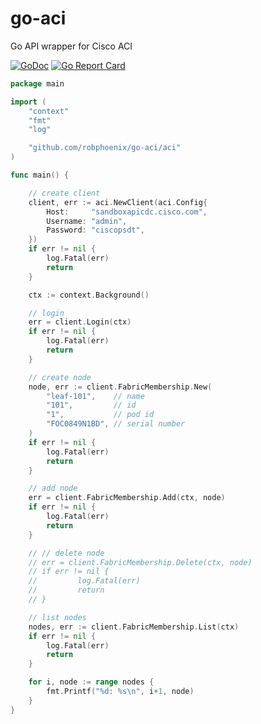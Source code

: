 # go-aci
Go API wrapper for Cisco ACI

[![GoDoc](https://godoc.org/github.com/robphoenix/go-aci/aci?status.svg)](http://godoc.org/github.com/robphoenix/go-aci/aci)
[![Go Report Card](https://goreportcard.com/badge/github.com/robphoenix/go-aci)](https://goreportcard.com/report/github.com/robphoenix/go-aci)

```go
package main

import (
	"context"
	"fmt"
	"log"

	"github.com/robphoenix/go-aci/aci"
)

func main() {

	// create client
	client, err := aci.NewClient(aci.Config{
		Host:     "sandboxapicdc.cisco.com",
		Username: "admin",
		Password: "ciscopsdt",
	})
	if err != nil {
		log.Fatal(err)
		return
	}

	ctx := context.Background()

	// login
	err = client.Login(ctx)
	if err != nil {
		log.Fatal(err)
		return
	}

	// create node
	node, err := client.FabricMembership.New(
		"leaf-101",    // name
		"101",         // id
		"1",           // pod id
		"FOC0849N1BD", // serial number
	)
	if err != nil {
		log.Fatal(err)
		return
	}

	// add node
	err = client.FabricMembership.Add(ctx, node)
	if err != nil {
		log.Fatal(err)
		return
	}

	// // delete node
	// err = client.FabricMembership.Delete(ctx, node)
	// if err != nil {
	//         log.Fatal(err)
	//         return
	// }

	// list nodes
	nodes, err := client.FabricMembership.List(ctx)
	if err != nil {
		log.Fatal(err)
		return
	}

	for i, node := range nodes {
		fmt.Printf("%d: %s\n", i+1, node)
	}
}
```
